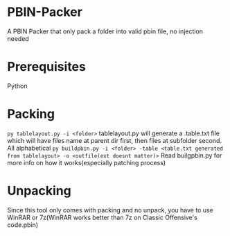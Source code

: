 # PBIN-Packer
A PBIN Packer that only pack a folder into valid pbin file, no injection needed

# Prerequisites
Python

# Packing
`py tablelayout.py -i <folder>`
tablelayout.py will generate a .table.txt file which will have files name at parent dir first, then files at subfolder second. All alphabetical
`py buildpbin.py -i <folder> -table <table.txt generated from tablelayout> -o <outfile(ext doesnt matter)>`
Read builgpbin.py for more info on how it works(especially patching process)

# Unpacking
Since this tool only comes with packing and no unpack, you have to use WinRAR or 7z(WinRAR works better than 7z on Classic Offensive's code.pbin)
